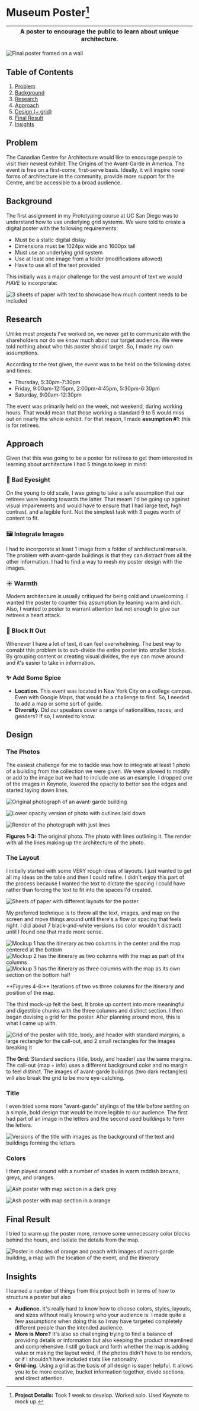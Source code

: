 # Museum Poster[^1]
| A poster to encourage the public to learn about unique architecture. |
| --- |

![Final poster framed on a wall](public/museum/museum-wall.png)

## Table of Contents
1. [Problem](#problem)
2. [Background](#background)
3. [Research](#research)
4. [Approach](#approach)
5. [Design (+ grid)](#design)
6. [Final Result](#final-result)
7. [Insights](#insights)

## Problem
The Canadian Centre for Architecture would like to encourage people to visit their newest exhibit: The Origins of the Avant-Garde in America. The event is free on a first-come, first-serve basis. Ideally, it will inspire novel forms of architecture in the community, provide more support for the Centre, and be accessible to a broad audience.

## Background
The first assignment in my Prototyping course at UC San Diego was to understand how to use underlying grid systems. We were told to create a digital poster with the following requirements:

- Must be a static digital dislay
- Dimensions must be 1024px wide and 1600px tall
- Must use an underlying grid system
- Use at least one image from a folder (modifications allowed)
- Have to use all of the text provided


This initially was a major challenge for the vast amount of text we would _HAVE_ to incorporate:

![3 sheets of paper with text to showcase how much content needs to be included](/public/museum/content-req.png)

## Research
Unlike most projects I've worked on, we never get to communicate with the shareholders nor do we know much about our target audience. We were told nothing about who this poster should target. So, I made my own assumptions.

According to the text given, the event was to be held on the following dates and times:

- Thursday, 5:30pm-7:30pm
- Friday, 9:00am-12:15pm, 2:00pm-4:45pm, 5:30pm-6:30pm
- Saturday, 9:00am-12:30pm

The event was primarily held on the week, not weekend, during working hours. That would mean that those working a standard 9 to 5 would miss out on nearly the whole exhibit. For that reason, I made **assumption #1**: this is for retirees.

## Approach
Given that this was going to be a poster for retirees to get them interested in learning about architecture I had 5 things to keep in mind:

### 👀 Bad Eyesight
On the young to old scale, I was going to take a safe assumption that our retirees were leaning towards the latter. That meant I'd be going up against visual impairements and would have to ensure that I had large text, high contrast, and a legible font. Not the simplest task with 3 pages worth of content to fit.

### 🖼️ Integrate Images
I had to incorporate at least 1 image from a folder of architectural marvels. The problem with avant-garde buildings is that they can distract from all the other information. I had to find a way to mesh my poster design with the images.

### ☀️ Warmth
Modern architecture is usually critiqued for being cold and unwelcoming. I wanted the poster to counter this assumption by leaning warm and rich. Also, I wanted to poster to warrant attention but not enough to give our retirees a heart attack.

### 📏 Block It Out
Whenever I have a lot of text, it can feel overwhelming. The best way to comabt this problem is to sub-divide the entire poster into smaller blocks. By grouping content or creating visual divides, the eye can move around and it's easier to take in information.

### ✨ Add Some Spice
- **Location.** This event was located in New York City on a college campus. Even with Google Maps, that would be a challenge to find. So, I needed to add a map or some sort of guide.
- **Diversity.** Did our speakers cover a range of nationalities, races, and genders? If so, I wanted to know.

## Design
### The Photos
The easiest challenge for me to tackle was how to integrate at least 1 photo of a building from the collection we were given. We were allowed to modify or add to the image but we had to include one as an example. I dropped one of the images in Keynote, lowered the opacity to better see the edges and started laying down lines.

![Original photograph of an avant-garde building](/public/museum/HouseOriginal.png)

![Lower opacity version of photo with outlines laid down](/public/museum/HouseLines.png)

![Render of the photograph with just lines](/public/museum/HouseRender.png)

**Figures 1-3:** The original photo. The photo with lines outlining it. The render with all the lines making up the architecture of the photo.

### The Layout
I initially started with some VERY rough ideas of layouts. I just wanted to get all my ideas on the table and then I could refine. I didn't enjoy this part of the process because I wanted the text to dictate the spacing I could have rather than forcing the text to fit into the spaces I'd created.

![Sheets of paper with different layouts for the poster](/public/museum/RoughMockups.png)

My preferred technique is to throw all the text, images, and map on the screen and move things around until there's a flow or spacing that feels right. I did about 7 black-and-white versions (so color wouldn't distract) until I found one that made more sense.

<p>
  <img src="https://github.com/ntrappe/CMU_portfolio/blob/main/public/museum/BWMockup1.png" alt="Mockup 1 has the itinerary as two columns in the center and the map centered at the bottom">
  <img src="https://github.com/ntrappe/CMU_portfolio/blob/main/public/museum/BWMockup2.png" alt="Mockup 2 has the itinerary as two columns with the map as part of the columns">
  <img src="https://github.com/ntrappe/CMU_portfolio/blob/main/public/museum/BWMockup3.png" alt="Mockup 3 has the itinerary as three columns with the map as its own section on the bottom half">
</p>
**Figures 4-6:** Iterations of two vs three columns for the itinerary and position of the map.

The third mock-up felt the best. It broke up content into more meaningful and digestible chunks with the three columns and distinct section. I then began devising a grid for the poster. After planning around more, this is what I came up with.

![Grid of the poster with title, body, and header with standard margins, a large rectangle for the call-out, and 2 small rectangles for the images breaking it](/public/museum/poster-grid.png)

**The Grid:** Standard sections (title, body, and header) use the same margins. The call-out (map + info) uses a different background color and no margin to feel distinct. The images of avant-garde buildings (two dark rectangles) will also break the grid to be more eye-catching.

### Title
I even tried some more "avant-garde" stylings of the title before settling on a simple, bold design that would be more legible to our audience. The first had part of an image in the letters and the second used buildings to form the letters.

![Versions of the title with images as the background of the text and buildings forming the letters](/public/museum/TitleMockup.png)

### Colors
I then played around with a number of shades in warm reddish browns, greys, and oranges.

![Ash poster with map section in a dark grey](/public/museum/ColorMockup1.png)

![Ash poster with map section in a orange](/public/museum/ColorMockup2.png)

## Final Result
I tried to warm up the poster more, remove some unnecessary color blocks behind the hours, and isolate the details from the map.

![Poster in shades of orange and peach with images of avant-garde building, a map with the location of the event, and the itinerary](/public/museum/poster-official.png)

## Insights
I learned a number of things from this project both in terms of how to structure a poster but also

- **Audience.** It's really hard to know how to choose colors, styles, layouts, and sizes without really knowing who your audience is. I made quite a few assumptions when doing this so I may have targeted completely different people than the intended audience.
- **More is More?** It's also so challenging trying to find a balance of providing details or information but also keeping the product streamlined and comprehensive. I still go back and forth whether the map is adding value or making the layout weird, if the photos didn't have to be renders, or if I shouldn't have included stats like nationality.
- **Grid-ing.** Using a grid as the basis of all design is super helpful. It allows you to be more creative, bucket information together, divide sections, and direct attention.

[^1]: **Project Details:** Took 1 week to develop. Worked solo. Used Keynote to mock up.